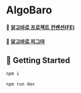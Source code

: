 # AlgoBaro

#### 📜 [알고바로 프로젝트 컨벤션(FE)](https://www.notion.so/prgrms/FE-e59d2b2625274a69ae73260fe7fb76cf)

#### 🎨 [알고바로 피그마](https://www.figma.com/file/zQ3Ehi4gvGzjZE0iU0gSEH/%EC%95%8C%EA%B3%A0%EB%B0%94%EB%A1%9C-%ED%94%84%EB%A1%9C%ED%86%A0%ED%83%80%EC%9E%85-%ED%94%BC%EA%B7%B8%EB%A7%88?type=design&node-id=0%3A1&mode=design&t=xLEkWwHicN3qT4jm-1)

## 🚀 Getting Started

```bash
npm i
```

```bash
npm run dev
```
